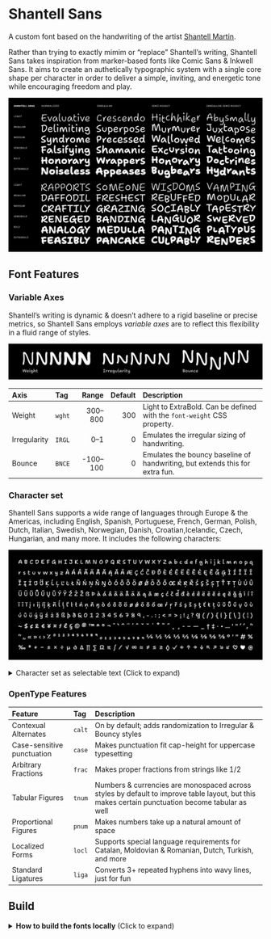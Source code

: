 # Shantell Sans

A custom font based on the handwriting of the artist [Shantell Martin](https://shantellmartin.art/).

Rather than trying to exactly mimim or “replace” Shantell’s writing, Shantell Sans takes inspiration from marker-based fonts like Comic Sans & Inkwell Sans. It aims to create an authetically typographic system with a single core shape per character in order to deliver a simple, inviting, and energetic tone while encouraging freedom and play.

![Typographic waterfalls showing the font](specimens/shantell_sans-waterfalls-2021_04_11.png)

## Font Features

### Variable Axes

Shantell’s writing is dynamic & doesn’t adhere to a rigid baseline or precise metrics, so Shantell Sans employs *variable axes* are to reflect this flexibility in a fluid range of styles.

![Axes in Shantell Sans](specimens/axes.png)

Axis | Tag | Range | Default | Description
:-- | :-- | --: | --: | :--
Weight | `wght` | 300–800 | 300 | Light to ExtraBold. Can be defined with the `font-weight` CSS property.
Irregularity | `IRGL` | 0–1 | 0 | Emulates the irregular sizing of handwriting.
Bounce | `BNCE` | -100–100 | 0 | Emulates the bouncy baseline of handwriting, but extends this for extra fun.

### Character set

Shantell Sans supports a wide range of languages through Europe & the Americas, including English, Spanish, Portuguese, French, German, Polish, Dutch, Italian, Swedish, Norwegian, Danish, Croatian,Icelandic, Czech, Hungarian, and many more. It includes the following characters:

![Shantell Sans Character Set](specimens/shantell_sans-charset.png)

<details>
<summary>Character set as selectable text (Click to expand)</summary>

A B C D E F G H I J K L M N O P Q R S T U V W X Y Z a b c d e f g h i j k l m n o p q r s t u v w x y z À Á Â Ã Ä Å Ă Ą Ǎ Ā Æ Ç Ć Č Ð Ď È É Ê Ë Ē Ĕ Ė Ę Ě Ğ Ģ Ì Í Î Ï Ī Ĭ Į İ Ĳ Ķ Ĺ Ļ Ľ Ŀ Ł Ñ Ń Ņ Ň Ŋ Ò Ó Ô Õ Ö Ø Ǿ Ō Ŏ Ő Œ Ŕ Ŗ Ř Ś Ş Š Ș Ţ Ť Ŧ Ț Ù Ú Û Ü Ū Ŭ Ů Ű Ų Ǔ Ý Ÿ Ź Ż Ž ẞ Þ à á â ã ä å ā ă ą ǎ æ ç ć č ď đ è é ê ë ē ĕ ė ę ě ğ ģ ì í î ï ī ĭ į ı ĳ ķ ñ ĺ ļ ľ ŀ ł ń ņ ň ŋ ò ó ô õ ö ø ǿ ō ŏ ő œ ŕ ŗ ř ś ş š ș ţ ť ŧ ț ū ŭ ů ű ų ǔ ù ú û ü ý ÿ ź ż ž ß þ ð & 0 1 2 3 4 5 6 7 8 9 , - . : ; < = > ¡ ! ¿ ? ¶ ( / ) { | } [ \ ] ⟨ ¦ ⟩ ~ $ ¢ £ € ¥ ¤ ƒ ℓ § © ® ™ ª º ¬ ¯ ` ^ ¨ ´ ˆ ˇ ˘ ˙ ˚ ˜ ˝ ˛ ¸ ‐ – — _ † ‡ · • … ' " ‘ ’ ‚ “ ” „ « » ‹ › ⁒ ⁰ ¹ ² ³ ⁴ ⁵ ⁶ ⁷ ⁸ ⁹ ₀ ₁ ₂ ₃ ₄ ₅ ₆ ₇ ₈ ₉ ¼ ½ ¾ ⅓ ⅔ ⅛ ⅜ ⅝ ⅞ ° ′ ″ # % ‰ * + − ± × ÷ µ ∂ ∆ ∏ ∑ Ω π ∫ ∕ √ ∞ ≈ ≠ ≤ ≥ ◊ ✓ ← ↑ → ↓ ↖ ↗ ↘ ↙ ♡ ♥ @

</details>

### OpenType Features

Feature | Tag | Description
:-- | :-- | :--
Contexual Alternates | `calt` | On by default; adds randomization to Irregular & Bouncy styles
Case-sensitive punctuation | `case` | Makes punctuation fit cap-height for uppercase typesetting
Arbitrary Fractions | `frac` | Makes proper fractions from strings like 1/2
Tabular Figures | `tnum` | Numbers & currencies are monospaced across styles by default to improve table layout, but this makes certain punctuation become tabular as well
Proportional Figures | `pnum` | Makes numbers take up a natural amount of space
Localized Forms | `locl` | Supports special language requirements for Catalan, Moldovian & Romanian, Dutch, Turkish, and more
Standard Ligatures | `liga` | Converts 3+ repeated hyphens into wavy lines, just for fun

## Build

<details>
<summary><b><!-------->How to build the fonts locally<!--------></b> (Click to expand)</summary>

### Set up requirements

Install pipenv.

```bash
pip install pipenv
```

Start the `pipenv` shell:

```bash
pipenv shell
```

Install dependencies from `Pipfile.lock`.

```bash
pipenv sync
```

Finally, give the build scripts permission to run:

```bash
chmod +x scripts--build/*.sh
```

### Building the fonts

```bash
python3 scripts--build/prep-build.py
```

This will prep a folder like `sources/wght_BNCE_IRGL--prepped`. Copy in the designspace, such as `sources/wght_BNCE_IRGL--prepped/shantell_sans-wght_BNCE_IRGL.designspace`.

Build the variable font:

```bash
scripts--build/build-vf.sh
```

Build the static fonts:

```bash
scripts--build/build-static.sh
```

## Release

Update the version number in `version.txt` to the desired next release number, then build fonts.

Then, run this script to create a zipped archive of the fonts folder:

```bash
scripts--build/make-release.sh
```

</details>
